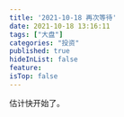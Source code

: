 ```yaml
---
title: '2021-10-18 再次等待'
date: 2021-10-18 13:16:11
tags: ["大盘"]
categories: "投资"
published: true
hideInList: false
feature: 
isTop: false
---
```

估计快开始了。

<!-- more -->
